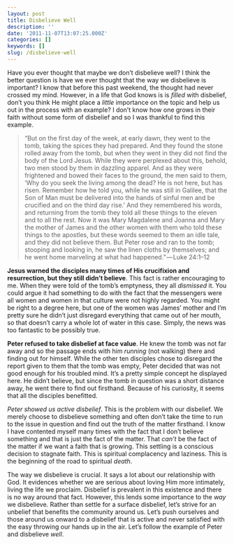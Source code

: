 ```yaml
---
layout: post
title: Disbelieve Well
description: ''
date: '2011-11-07T13:07:25.000Z'
categories: []
keywords: []
slug: /disbelieve-well
---
```


Have you ever thought that maybe we don’t disbelieve well? I think the better question is have we ever thought that the way we disbelieve is important? I know that before this past weekend, the thought had never crossed my mind. However, in a life that God knows is is _filled_ with disbelief, don’t you think He might place a _little_ importance on the topic and help us out in the process with an example? I don’t know how one grows in their faith without some form of disbelief and so I was thankful to find this example.

> “But on the first day of the week, at early dawn, they went to the tomb, taking the spices they had prepared. And they found the stone rolled away from the tomb, but when they went in they did not find the body of the Lord Jesus. While they were perplexed about this, behold, two men stood by them in dazzling apparel. And as they were frightened and bowed their faces to the ground, the men said to them, ‘Why do you seek the living among the dead? He is not here, but has risen. Remember how he told you, while he was still in Galilee, that the Son of Man must be delivered into the hands of sinful men and be crucified and on the third day rise.’ And they remembered his words, and returning from the tomb they told all these things to the eleven and to all the rest. Now it was Mary Magdalene and Joanna and Mary the mother of James and the other women with them who told these things to the apostles, but these words seemed to them an idle tale, and they did not believe them. But Peter rose and ran to the tomb; stooping and looking in, he saw the linen cloths by themselves; and he went home marveling at what had happened.” — Luke 24:1–12

**Jesus warned the disciples many times of His crucifixion and resurrection, but they still didn’t believe**. This fact is rather encouraging to me. When they were told of the tomb’s emptyness, they all _dismissed_ it. You could argue it had something to do with the fact that the messengers were all women and women in that culture were not highly regarded. You might be right to a degree here, but one of the women was James’ mother and I’m pretty sure he didn’t just disregard everything that came out of her mouth, so that doesn’t carry a whole lot of water in this case. Simply, the news was too fantastic to be possibly true.

**Peter refused to take disbelief at face value**. He knew the tomb was not far away and so the passage ends with him _running_ (not walking) there and finding out for himself. While the other ten disciples chose to disregard the report given to them that the tomb was empty, Peter decided that was not good enough for his troubled mind. It’s a pretty simple concept he displayed here. He didn’t believe, but since the tomb in question was a short distance away, he went there to find out firsthand. Because of his curiosity, it seems that all the disciples benefitted.

_Peter showed us active disbelief_. This is the problem with our disbelief. We merely choose to disbelieve something and often don’t take the time to run to the issue in question and find out the truth of the matter firsthand. I know I have contented myself many times with the fact that I don’t believe something and that is just the fact of the matter. That _can’t_ be the fact of the matter if we want a faith that is growing. This settling is a conscious decision to stagnate faith. This is spiritual complacency and laziness. This is the beginning of the road to spiritual _death_.

The way we disbelieve is crucial. It says a lot about our relationship with God. It evidences whether we are serious about loving Him more intimately, living the life we proclaim. Disbelief is prevalent in this existence and there is no way around that fact. However, this lends some importance to the _way_ we disbelieve. Rather than settle for a surface disbelief, let’s strive for an unbelief that benefits the community around us. Let’s push ourselves and those around us onward to a disbelief that is active and never satisfied with the easy throwing our hands up in the air. Let’s follow the example of Peter and disbelieve _well_.